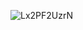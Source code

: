 ![Lx2PF2UzrN](https://user-images.githubusercontent.com/74971931/150396778-02ec96a9-c951-451c-8702-a5a0b62a2dfa.gif)
